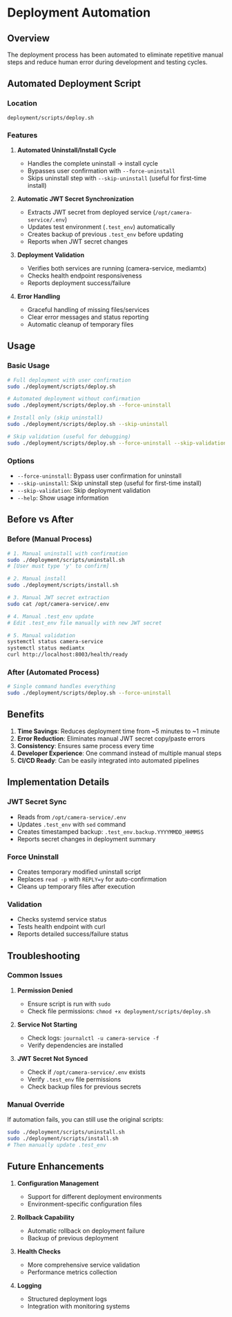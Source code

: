 # Deployment Automation

## Overview

The deployment process has been automated to eliminate repetitive manual steps and reduce human error during development and testing cycles.

## Automated Deployment Script

### Location
`deployment/scripts/deploy.sh`

### Features

1. **Automated Uninstall/Install Cycle**
   - Handles the complete uninstall → install cycle
   - Bypasses user confirmation with `--force-uninstall`
   - Skips uninstall step with `--skip-uninstall` (useful for first-time install)

2. **Automatic JWT Secret Synchronization**
   - Extracts JWT secret from deployed service (`/opt/camera-service/.env`)
   - Updates test environment (`.test_env`) automatically
   - Creates backup of previous `.test_env` before updating
   - Reports when JWT secret changes

3. **Deployment Validation**
   - Verifies both services are running (camera-service, mediamtx)
   - Checks health endpoint responsiveness
   - Reports deployment success/failure

4. **Error Handling**
   - Graceful handling of missing files/services
   - Clear error messages and status reporting
   - Automatic cleanup of temporary files

## Usage

### Basic Usage
```bash
# Full deployment with user confirmation
sudo ./deployment/scripts/deploy.sh

# Automated deployment without confirmation
sudo ./deployment/scripts/deploy.sh --force-uninstall

# Install only (skip uninstall)
sudo ./deployment/scripts/deploy.sh --skip-uninstall

# Skip validation (useful for debugging)
sudo ./deployment/scripts/deploy.sh --force-uninstall --skip-validation
```

### Options
- `--force-uninstall`: Bypass user confirmation for uninstall
- `--skip-uninstall`: Skip uninstall step (useful for first-time install)
- `--skip-validation`: Skip deployment validation
- `--help`: Show usage information

## Before vs After

### Before (Manual Process)
```bash
# 1. Manual uninstall with confirmation
sudo ./deployment/scripts/uninstall.sh
# [User must type 'y' to confirm]

# 2. Manual install
sudo ./deployment/scripts/install.sh

# 3. Manual JWT secret extraction
sudo cat /opt/camera-service/.env

# 4. Manual .test_env update
# Edit .test_env file manually with new JWT secret

# 5. Manual validation
systemctl status camera-service
systemctl status mediamtx
curl http://localhost:8003/health/ready
```

### After (Automated Process)
```bash
# Single command handles everything
sudo ./deployment/scripts/deploy.sh --force-uninstall
```

## Benefits

1. **Time Savings**: Reduces deployment time from ~5 minutes to ~1 minute
2. **Error Reduction**: Eliminates manual JWT secret copy/paste errors
3. **Consistency**: Ensures same process every time
4. **Developer Experience**: One command instead of multiple manual steps
5. **CI/CD Ready**: Can be easily integrated into automated pipelines

## Implementation Details

### JWT Secret Sync
- Reads from `/opt/camera-service/.env`
- Updates `.test_env` with `sed` command
- Creates timestamped backup: `.test_env.backup.YYYYMMDD_HHMMSS`
- Reports secret changes in deployment summary

### Force Uninstall
- Creates temporary modified uninstall script
- Replaces `read -p` with `REPLY=y` for auto-confirmation
- Cleans up temporary files after execution

### Validation
- Checks systemd service status
- Tests health endpoint with curl
- Reports detailed success/failure status

## Troubleshooting

### Common Issues

1. **Permission Denied**
   - Ensure script is run with `sudo`
   - Check file permissions: `chmod +x deployment/scripts/deploy.sh`

2. **Service Not Starting**
   - Check logs: `journalctl -u camera-service -f`
   - Verify dependencies are installed

3. **JWT Secret Not Synced**
   - Check if `/opt/camera-service/.env` exists
   - Verify `.test_env` file permissions
   - Check backup files for previous secrets

### Manual Override
If automation fails, you can still use the original scripts:
```bash
sudo ./deployment/scripts/uninstall.sh
sudo ./deployment/scripts/install.sh
# Then manually update .test_env
```

## Future Enhancements

1. **Configuration Management**
   - Support for different deployment environments
   - Environment-specific configuration files

2. **Rollback Capability**
   - Automatic rollback on deployment failure
   - Backup of previous deployment

3. **Health Checks**
   - More comprehensive service validation
   - Performance metrics collection

4. **Logging**
   - Structured deployment logs
   - Integration with monitoring systems
